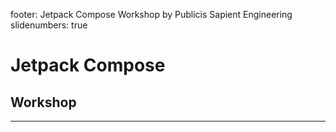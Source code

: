footer: Jetpack Compose Workshop by Publicis Sapient Engineering
slidenumbers: true

# Jetpack Compose

## Workshop

---
